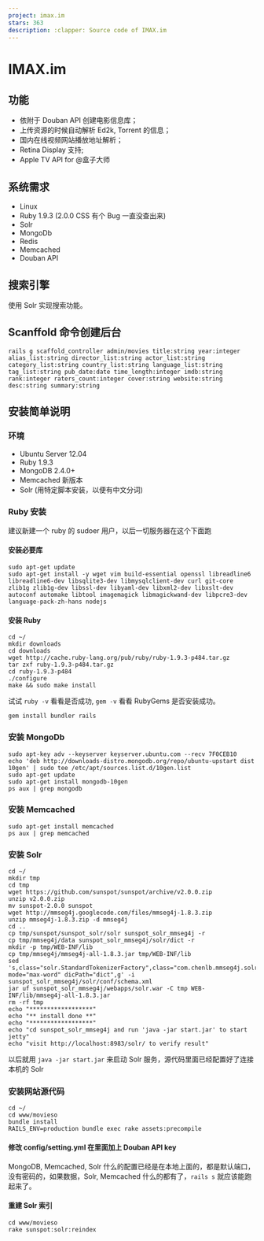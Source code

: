 ```yaml
---
project: imax.im
stars: 363
description: :clapper: Source code of IMAX.im
---
```


IMAX.im
=======

功能
--

-   依附于 Douban API 创建电影信息库；
-   上传资源的时候自动解析 Ed2k, Torrent 的信息；
-   国内在线视频网站播放地址解析；
-   Retina Display 支持;
-   Apple TV API for @盒子大师

系统需求
----

-   Linux
-   Ruby 1.9.3 (2.0.0 CSS 有个 Bug 一直没查出来)
-   Solr
-   MongoDb
-   Redis
-   Memcached
-   Douban API

搜索引擎
----

使用 Solr 实现搜索功能。

Scanffold 命令创建后台
----------------

```
rails g scaffold_controller admin/movies title:string year:integer alias_list:string director_list:string actor_list:string category_list:string country_list:string language_list:string tag_list:string pub_date:date time_length:integer imdb:string rank:integer raters_count:integer cover:string website:string desc:string summary:string
```

安装简单说明
------

### 环境

-   Ubuntu Server 12.04
-   Ruby 1.9.3
-   MongoDB 2.4.0+
-   Memcached 新版本
-   Solr (用特定脚本安装，以便有中文分词)

### Ruby 安装

建议新建一个 ruby 的 sudoer 用户，以后一切服务器在这个下面跑

#### 安装必要库

```
sudo apt-get update
sudo apt-get install -y wget vim build-essential openssl libreadline6 libreadline6-dev libsqlite3-dev libmysqlclient-dev curl git-core zlib1g zlib1g-dev libssl-dev libyaml-dev libxml2-dev libxslt-dev autoconf automake libtool imagemagick libmagickwand-dev libpcre3-dev language-pack-zh-hans nodejs
```

#### 安装 Ruby

```
cd ~/
mkdir downloads
cd downloads
wget http://cache.ruby-lang.org/pub/ruby/ruby-1.9.3-p484.tar.gz
tar zxf ruby-1.9.3-p484.tar.gz
cd ruby-1.9.3-p484
./configure 
make && sudo make install
```

试试 `ruby -v` 看看是否成功, `gem -v` 看看 RubyGems 是否安装成功。

```
gem install bundler rails
```

### 安装 MongoDb

```
sudo apt-key adv --keyserver keyserver.ubuntu.com --recv 7F0CEB10
echo 'deb http://downloads-distro.mongodb.org/repo/ubuntu-upstart dist 10gen' | sudo tee /etc/apt/sources.list.d/10gen.list
sudo apt-get update
sudo apt-get install mongodb-10gen
ps aux | grep mongodb
```

### 安装 Memcached

```
sudo apt-get install memcached
ps aux | grep memcached
```

### 安装 Solr

```
cd ~/
mkdir tmp
cd tmp
wget https://github.com/sunspot/sunspot/archive/v2.0.0.zip
unzip v2.0.0.zip 
mv sunspot-2.0.0 sunspot
wget http://mmseg4j.googlecode.com/files/mmseg4j-1.8.3.zip
unzip mmseg4j-1.8.3.zip -d mmseg4j
cd ..
cp tmp/sunspot/sunspot_solr/solr sunspot_solr_mmseg4j -r
cp tmp/mmseg4j/data sunspot_solr_mmseg4j/solr/dict -r
mkdir -p tmp/WEB-INF/lib
cp tmp/mmseg4j/mmseg4j-all-1.8.3.jar tmp/WEB-INF/lib
sed 's,class="solr.StandardTokenizerFactory",class="com.chenlb.mmseg4j.solr.MMSegTokenizerFactory" mode="max-word" dicPath="dict",g' -i sunspot_solr_mmseg4j/solr/conf/schema.xml
jar uf sunspot_solr_mmseg4j/webapps/solr.war -C tmp WEB-INF/lib/mmseg4j-all-1.8.3.jar
rm -rf tmp
echo "******************"
echo "** install done **"
echo "******************"
echo "cd sunspot_solr_mmseg4j and run 'java -jar start.jar' to start jetty"
echo "visit http://localhost:8983/solr/ to verify result" 
```

以后就用 `java -jar start.jar` 来启动 Solr 服务，源代码里面已经配置好了连接本机的 Solr

### 安装网站源代码

```
cd ~/
cd www/movieso
bundle install
RAILS_ENV=production bundle exec rake assets:precompile
```

#### 修改 config/setting.yml 在里面加上 Douban API key

MongoDB, Memcached, Solr 什么的配置已经是在本地上面的，都是默认端口，没有密码的，如果数据，Solr, Memcached 什么的都有了，`rails s` 就应该能跑起来了。

#### 重建 Solr 索引

```
cd www/movieso
rake sunspot:solr:reindex
```
